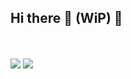 ## Hi there 👋 (WiP) 👀
<br>
<br>
<a href="https://developer.mozilla.org/en-US/docs/Web/JavaScript"><img src="https://skillicons.dev/icons?i=js" /></a>
<a href="https://html.spec.whatwg.org/multipage/"><img src="https://skillicons.dev/icons?i=html" /></a>
